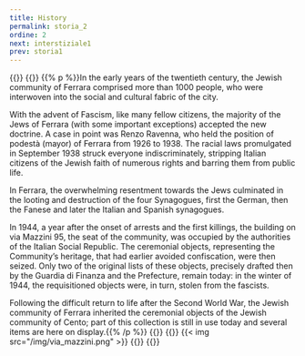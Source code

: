 ```yaml
---
title: History
permalink: storia_2
ordine: 2
next: interstiziale1
prev: storia1
---
```

{{<row>}}
{{<column>}}
{{% p %}}In the early years of the twentieth century, the Jewish community of Ferrara comprised more than 1000 people, who were interwoven into the social and
cultural fabric of the city.

With the advent of Fascism, like many fellow citizens, the majority of the Jews of Ferrara (with some important exceptions) accepted the new doctrine. A case
in point was Renzo Ravenna, who held the position of podestà (mayor) of Ferrara from 1926 to 1938.
The racial laws promulgated in September 1938 struck everyone indiscriminately, stripping Italian citizens of the Jewish faith of numerous rights and barring
them from public life.

In Ferrara, the overwhelming resentment towards the Jews culminated in the looting and destruction of the four Synagogues, first the German, then the
Fanese and later the Italian and Spanish synagogues.

In 1944, a year after the onset of arrests and the first killings, the building on via Mazzini 95, the seat of the community, was occupied by the authorities of the
Italian Social Republic. The ceremonial objects, representing the Community’s heritage, that had earlier avoided confiscation, were then seized.
Only two of the original lists of these objects, precisely drafted then by the Guardia di Finanza and the Prefecture, remain today: in the winter of 1944, the
requisitioned objects were, in turn, stolen from the fascists.

Following the difficult return to life after the Second World War, the Jewish community of Ferrara inherited the ceremonial objects of the Jewish community of
Cento; part of this collection is still in use today and several items are here on display.{{% /p %}}
{{</column>}}
{{<column>}}
{{< img src="/img/via_mazzini.png" >}}
{{</column>}}
{{</row>}}